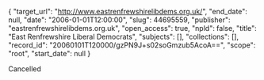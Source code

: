 {
  "target_url": "http://www.eastrenfrewshirelibdems.org.uk/", 
  "end_date": null, 
  "date": "2006-01-01T12:00:00", 
  "slug": 44695559, 
  "publisher": "eastrenfrewshirelibdems.org.uk", 
  "open_access": true, 
  "npld": false, 
  "title": "East Renfrewshire Liberal Democrats", 
  "subjects": [], 
  "collections": [], 
  "record_id": "20060101T120000/gzPN9J+s02soGmzub5AcoA==", 
  "scope": "root", 
  "start_date": null
}

Cancelled